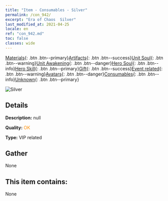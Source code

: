 ```yaml
---
title: "Item - Consumables - Silver"
permalink: /con_942/
excerpt: "Era of Chaos  Silver"
last_modified_at: 2021-04-25
locale: en
ref: "con_942.md"
toc: false
classes: wide
---
```

 [Materials](/Items/){: .btn .btn--primary}[Artifacts](/Items/Artifacts/){: .btn .btn--success}[Unit Soul](/Items/UnitSoul/){: .btn .btn--warning}[Unit Awakening](/Items/UnitAwakening/){: .btn .btn--danger}[Hero Soul](/Items/HeroSoul/){: .btn .btn--info}[Hero Skill](/Items/HeroSkill/){: .btn .btn--primary}[Gift](/Items/Gift/){: .btn .btn--success}[Event related](/Items/Events/){: .btn .btn--warning}[Avatars](/Items/Avatars/){: .btn .btn--danger}[Consumables](/Items/Consumables/){: .btn .btn--info}[Unknown](/Items/Unknown/){: .btn .btn--primary}

 ![Silver](/images/t/i_4003401.png)

## Details
 **Description:** null

 **Quality:** <span style="color: #FF8C00">OK</span>

 **Type:** VIP related

## Gather

  None

## This item contains:

  None

